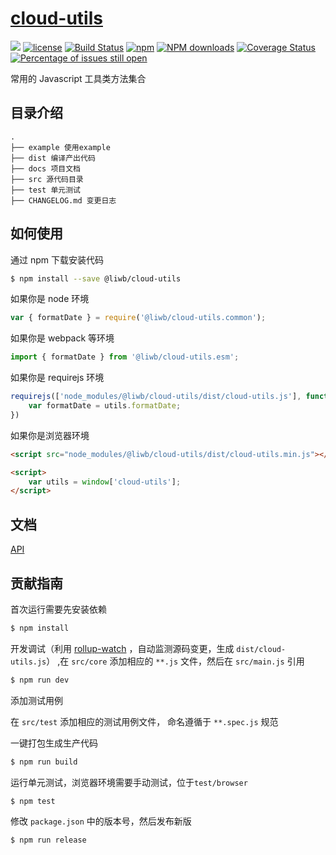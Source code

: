 # [cloud-utils](https://github.com/cklwblove/cloud-utils)
[![](https://img.shields.io/badge/Powered%20by-cloud--utils-brightgreen.svg)](https://github.com/cklwblove/cloud-utils)
[![license](https://img.shields.io/badge/license-MIT-blue.svg)](https://github.com/yanhaijing/jslib-base/blob/master/LICENSE)
[![Build Status](https://travis-ci.org/cklwblove/cloud-utils.svg?branch=master)](https://travis-ci.org/cklwblove/cloud-utils)
[![npm](https://img.shields.io/badge/npm-0.1.0-orange.svg)](https://www.npmjs.com/package/@liwb/cloud-utils)
[![NPM downloads](http://img.shields.io/npm/dm/cloud-utils.svg?style=flat-square)](http://www.npmtrends.com/@liwb/cloud-utils)
[![Coverage Status](https://coveralls.io/repos/github/cklwblove/cloud-utils/badge.svg)](https://coveralls.io/github/cklwblove/cloud-utils)
[![Percentage of issues still open](http://isitmaintained.com/badge/open/cklwblove/cloud-utils.svg)](http://isitmaintained.com/project/cklwblove/cloud-utils "Percentage of issues still open")

常用的 Javascript 工具类方法集合

## 目录介绍

```
.
├── example 使用example
├── dist 编译产出代码
├── docs 项目文档
├── src 源代码目录
├── test 单元测试
├── CHANGELOG.md 变更日志
```

## 如何使用
通过 npm 下载安装代码

```bash
$ npm install --save @liwb/cloud-utils
```

如果你是 node 环境

```js
var { formatDate } = require('@liwb/cloud-utils.common');
```

如果你是 webpack 等环境

```js
import { formatDate } from '@liwb/cloud-utils.esm';
```

如果你是 requirejs 环境

```js
requirejs(['node_modules/@liwb/cloud-utils/dist/cloud-utils.js'], function (utils) {
    var formatDate = utils.formatDate;
})
```

如果你是浏览器环境

```html
<script src="node_modules/@liwb/cloud-utils/dist/cloud-utils.min.js"></script>

<script>
    var utils = window['cloud-utils'];
</script>
```

## 文档
[API](https://cklwblove.github.io/cloud-utils/)

## 贡献指南
首次运行需要先安装依赖

```bash
$ npm install
```
开发调试（利用 [rollup-watch](https://github.com/rollup/rollup-watch) ，自动监测源码变更，生成 `dist/cloud-utils.js`）
,在 `src/core` 添加相应的 `**.js` 文件，然后在 `src/main.js` 引用

```bash
$ npm run dev
```

添加测试用例

在 `src/test` 添加相应的测试用例文件， 命名遵循于 `**.spec.js` 规范

一键打包生成生产代码

```bash
$ npm run build
```

运行单元测试，浏览器环境需要手动测试，位于`test/browser`

```bash
$ npm test
```

修改 `package.json` 中的版本号，然后发布新版

```bash
$ npm run release
```
